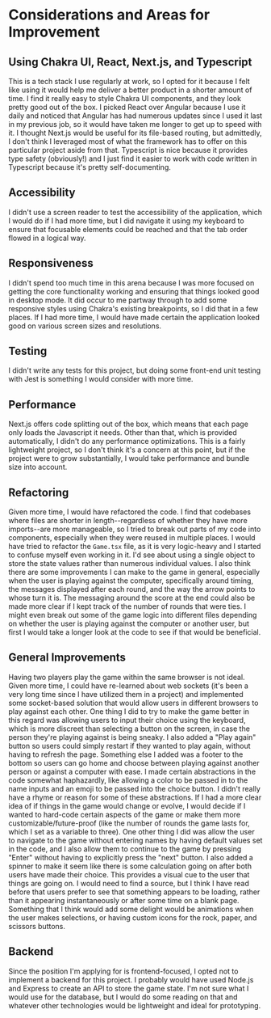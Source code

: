 # Considerations and Areas for Improvement

## Using Chakra UI, React, Next.js, and Typescript

This is a tech stack I use regularly at work, so I opted for it because I felt like using it would help me deliver a better product in a shorter amount of time. I find it really easy to style Chakra UI components, and they look pretty good out of the box. I picked React over Angular because I use it daily and noticed that Angular has had numerous updates since I used it last in my previous job, so it would have taken me longer to get up to speed with it. I thought Next.js would be useful for its file-based routing, but admittedly, I don't think I leveraged most of what the framework has to offer on this particular project aside from that. Typescript is nice because it provides type safety (obviously!) and I just find it easier to work with code written in Typescript because it's pretty self-documenting.

## Accessibility

I didn't use a screen reader to test the accessibility of the application, which I would do if I had more time, but I did navigate it using my keyboard to ensure that focusable elements could be reached and that the tab order flowed in a logical way.

## Responsiveness

I didn't spend too much time in this arena because I was more focused on getting the core functionality working and ensuring that things looked good in desktop mode. It did occur to me partway through to add some responsive styles using Chakra's existing breakpoints, so I did that in a few places. If I had more time, I would have made certain the application looked good on various screen sizes and resolutions.

## Testing

I didn't write any tests for this project, but doing some front-end unit testing with Jest is something I would consider with more time.

## Performance

Next.js offers code splitting out of the box, which means that each page only loads the Javascript it needs. Other than that, which is provided automatically, I didn't do any performance optimizations. This is a fairly lightweight project, so I don't think it's a concern at this point, but if the project were to grow substantially, I would take performance and bundle size into account.

## Refactoring

Given more time, I would have refactored the code. I find that codebases where files are shorter in length--regardless of whether they have more imports--are more manageable, so I tried to break out parts of my code into components, especially when they were reused in multiple places. I would have tried to refactor the `Game.tsx` file, as it is very logic-heavy and I started to confuse myself even working in it. I'd see about using a single object to store the state values rather than numerous individual values. I also think there are some improvements I can make to the game in general, especially when the user is playing against the computer, specifically around timing, the messages displayed after each round, and the way the arrow points to whose turn it is. The messaging around the score at the end could also be made more clear if I kept track of the number of rounds that were ties. I might even break out some of the game logic into different files depending on whether the user is playing against the computer or another user, but first I would take a longer look at the code to see if that would be beneficial.

## General Improvements

Having two players play the game within the same browser is not ideal. Given more time, I could have re-learned about web sockets (it's been a very long time since I have utilized them in a project) and implemented some socket-based solution that would allow users in different browsers to play against each other. One thing I did to try to make the game better in this regard was allowing users to input their choice using the keyboard, which is more discreet than selecting a button on the screen, in case the person they're playing against is being sneaky. I also added a "Play again" button so users could simply restart if they wanted to play again, without having to refresh the page. Something else I added was a footer to the bottom so users can go home and choose between playing against another person or against a computer with ease. I made certain abstractions in the code somewhat haphazardly, like allowing a color to be passed in to the name inputs and an emoji to be passed into the choice button. I didn't really have a rhyme or reason for some of these abstractions. If I had a more clear idea of if things in the game would change or evolve, I would decide if I wanted to hard-code certain aspects of the game or make them more customizable/future-proof (like the number of rounds the game lasts for, which I set as a variable to three). One other thing I did was allow the user to navigate to the game without entering names by having default values set in the code, and I also allow them to continue to the game by pressing "Enter" without having to explicitly press the "next" button. I also added a spinner to make it seem like there is some calculation going on after both users have made their choice. This provides a visual cue to the user that things are going on. I would need to find a source, but I think I have read before that users prefer to see that something appears to be loading, rather than it appearing instantaneously or after some time on a blank page. Something that I think would add some delight would be animations when the user makes selections, or having custom icons for the rock, paper, and scissors buttons.

## Backend

Since the position I'm applying for is frontend-focused, I opted not to implement a backend for this project. I probably would have used Node.js and Express to create an API to store the game state. I'm not sure what I would use for the database, but I would do some reading on that and whatever other technologies would be lightweight and ideal for prototyping.